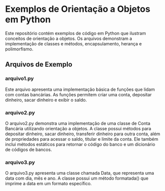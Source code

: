 # Exemplos de Orientação a Objetos em Python

Este repositório contém exemplos de código em Python que ilustram conceitos de orientação a objetos. Os arquivos demonstram a implementação de classes e métodos, encapsulamento, herança e polimorfismo.

## Arquivos de Exemplo

### arquivo1.py

Este arquivo apresenta uma implementação básica de funções que lidam com contas bancárias. As funções permitem criar uma conta, depositar dinheiro, sacar dinheiro e exibir o saldo.

### arquivo2.py

O arquivo2.py demonstra uma implementação de uma classe de Conta Bancária utilizando orientação a objetos. A classe possui métodos para depositar dinheiro, sacar dinheiro, transferir dinheiro para outra conta, além de propriedades para acessar o saldo, titular e limite da conta. Ele também inclui métodos estáticos para retornar o código do banco e um dicionário de códigos de bancos.

### arquivo3.py

O arquivo3.py apresenta uma classe chamada Data, que representa uma data com dia, mês e ano. A classe possui um método formatada() que imprime a data em um formato específico.



